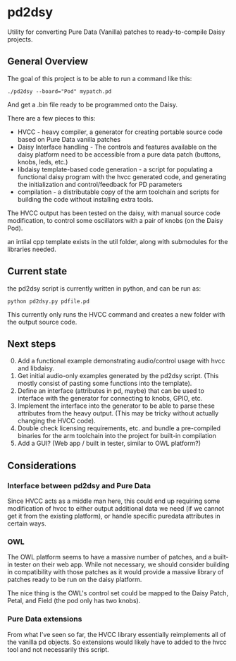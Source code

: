 # pd2dsy

Utility for converting Pure Data (Vanilla) patches to ready-to-compile Daisy projects.

## General Overview

The goal of this project is to be able to run a command like this:

```
./pd2dsy --board="Pod" mypatch.pd
```

And get a .bin file ready to be programmed onto the Daisy.

There are a few pieces to this:

* HVCC - heavy compiler, a generator for creating portable source code based on Pure Data vanilla patches
* Daisy Interface handling - The controls and features available on the daisy platform need to be accessible from a pure data patch (buttons, knobs, leds, etc.)
* libdaisy template-based code generation - a script for populating a functional daisy program with the hvcc generated code, and generating the initialization and control/feedback for PD parameters
* compilation - a distributable copy of the arm toolchain and scripts for building the code without installing extra tools.

The HVCC output has been tested on the daisy, with manual source code modification, to control some oscillators with a pair of knobs (on the Daisy Pod).

an intiial cpp template exists in the util folder, along with submodules for the libraries needed.

## Current state

the pd2dsy script is currently written in python, and can be run as:

`python pd2dsy.py pdfile.pd`

This currently only runs the HVCC command and creates a new folder with the output source code.

## Next steps

0. Add a functional example demonstrating audio/control usage with hvcc and libdaisy.
1. Get initial audio-only examples generated by the pd2dsy script. (This mostly consist of pasting some functions into the template).
2. Define an interface (attributes in pd, maybe) that can be used to interface with the generator for connecting to knobs, GPIO, etc.
3. Implement the interface into the generator to be able to parse these attributes from the heavy output. (This may be tricky without actually changing the HVCC code).
4. Double check licensing requirements, etc. and bundle a pre-compiled binaries for the arm toolchain into the project for built-in compilation
5. Add a GUI? (Web app / built in tester, similar to OWL platform?)

## Considerations

### Interface between pd2dsy and Pure Data

Since HVCC acts as a middle man here, this could end up requiring some modification of hvcc to either output additional data we need (if we cannot get it from the existing platform), or handle specific puredata attributes in certain ways.

### OWL

The OWL platform seems to have a massive number of patches, and a built-in tester on their web app. While not necessary, we should consider building in compatibility with those patches as it would provide a massive library of patches ready to be run on the daisy platform. 

The nice thing is the OWL's control set could be mapped to the Daisy Patch, Petal, and Field (the pod only has two knobs). 

### Pure Data extensions

From what I've seen so far, the HVCC library essentially reimplements all of the vanilla pd objects. So extensions would likely have to added to the hvcc tool and not necessarily this script.

